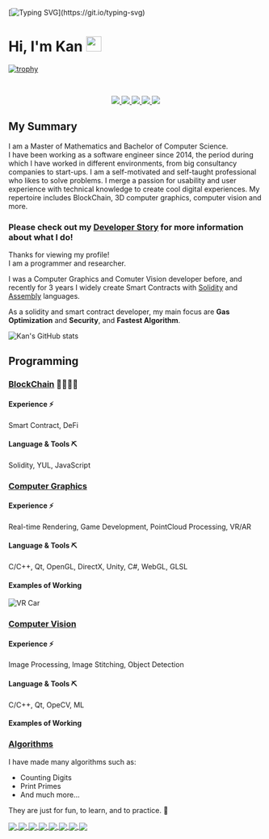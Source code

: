 [![Typing SVG](https://readme-typing-svg.herokuapp.com?size=24&width=600&lines=Welcome+To+Kan's+GitHub+Profile!)](https://git.io/typing-svg)
# Hi, I'm Kan <img src="https://raw.githubusercontent.com/MartinHeinz/MartinHeinz/master/wave.gif" width="30px">

[![trophy](https://github-profile-trophy.vercel.app/?username=GOSFA&theme=discord)](https://github.com/ryo-ma/github-profile-trophy)

<br/>

<p align="center">
  <a href="https://www.linkedin.com/in/kan-jiang/" target="_blank" rel="noopener noreferrer">
    <img src="https://img.shields.io/badge/LinkedIn-Kan-blue?logo=linkedin&logoColor=blue&color=blue" />
  </a>
  
   <a href="https://gosfa.dev" target="_blank" rel="noopener noreferrer">
    <img src="https://img.shields.io/badge/Website-GOSFA-blue?logo=googledomains&logoColor=blue&color=blue" />
  </a>
  
   <a href="https://dev.to/GOSFA" target="_blank" rel="noopener noreferrer">
    <img src="https://img.shields.io/badge/Dev.To-GOSFA-blue?logo=dev.to&logoColor=blue&color=blue" />
  </a>

  <a href="mailto:kanjiangvest@protonmail.com.com" target="_blank" rel="noopener noreferrer">
    <img src="https://img.shields.io/badge/Email-Kan-red?logo=gmail&logoColor=red&color=red" />
  </a>

  <a href="https://www.youtube.com/channel/aaa" target="_blank" rel="noopener noreferrer">
    <img src="https://img.shields.io/badge/YouTube-GOSFA-red?logo=youtube&logoColor=red&color=red" />
  </a>
</p>

## My Summary
I am a Master of Mathematics and Bachelor of Computer Science.\
I have been working as a software engineer since 2014, the period during which I have worked in different environments, from big consultancy companies to start-ups. I am a self-motivated and self-taught professional who likes to solve problems. 
I merge a passion for usability and user experience with technical knowledge to create cool digital experiences. My repertoire includes BlockChain, 3D computer graphics, computer vision and more.


### **Please check out my [Developer Story](https://stackoverflow.com/story/Kan) for more information about what I do!**

Thanks for viewing my profile!\
I am a programmer and researcher.

I was a Computer Graphics and Comuter Vision developer before, and recently for 3 years I widely create Smart Contracts with [Solidity](https://docs.soliditylang.org/en/latest/) and [Assembly](https://docs.soliditylang.org/en/latest/yul.html) languages.

As a solidity and smart contract developer, my main focus are **Gas Optimization** and **Security**, and **Fastest Algorithm**.

![Kan's GitHub stats](https://github-readme-stats.vercel.app/api?username=GOSFA&show_icons=true&count_private=true&include_all_commits=true&theme=algolia)

## Programming

### [BlockChain](https://www.blockchain.com/) 👩‍👩‍👧‍👧

#### Experience ⚡️
Smart Contract, DeFi

#### Language & Tools ⛏
Solidity, YUL, JavaScript

### [Computer Graphics](https://www.britannica.com/topic/computer-graphics/Shading-and-texturing)

#### Experience ⚡️
Real-time Rendering, Game Development, PointCloud Processing, VR/AR

#### Language & Tools ⛏
C/C++, Qt, OpenGL, DirectX, Unity, C#, WebGL, GLSL

#### Examples of Working 
![VR Car](https://user-images.githubusercontent.com/46571905/135361085-b47c2305-2cd2-4d71-8ab4-c3fa2882ed9d.png)

### [Computer Vision](https://www.sas.com/en_us/insights/analytics/computer-vision.html)

#### Experience ⚡️
Image Processing, Image Stitching, Object Detection

#### Language & Tools ⛏
C/C++, Qt, OpeCV, ML

#### Examples of Working 

### [Algorithms](https://junilearning.com/blog/guide/what-are-algorithms/)

I have made many algorithms such as:

- Counting Digits
- Print Primes
- And much more...

They are just for fun, to learn, and to practice. 🙂

<a href="https://github.com/minetest-mods/vehicle_mash">
  <img align="center" src="https://github-readme-stats.vercel.app/api/pin/?username=minetest-mods&repo=vehicle_mash&show_owner=true&theme=algolia"/>
</a>

<a href="https://github.com/minetest-mods/lib_mount">
  <img align="center" src="https://github-readme-stats.vercel.app/api/pin/?username=minetest-mods&repo=lib_mount&show_owner=true&theme=algolia"/>
</a>

<a href="https://github.com/MT-CTF/capturetheflag">
  <img align="center" src="https://github-readme-stats.vercel.app/api/pin/?username=MT-CTF&repo=capturetheflag&show_owner=true&theme=algolia"/>
</a>

<a href="https://github.com/minetest-mods/minetest-mods.github.io">
  <img align="center" src="https://github-readme-stats.vercel.app/api/pin/?username=minetest-mods&repo=minetest-mods.github.io&show_owner=true&theme=algolia"/>
</a>

<a href="https://github.com/MinetestForFun/server-minetestforfun">
  <img align="center" src="https://github-readme-stats.vercel.app/api/pin/?username=MinetestForFun&repo=server-minetestforfun&show_owner=true&theme=algolia"/>
</a>

<a href="https://github.com/shivajiva101/minetest-gamehub">
  <img align="center" src="https://github-readme-stats.vercel.app/api/pin/?username=shivajiva101&repo=minetest-gamehub&show_owner=true&theme=algolia"/>
</a>

<a href="https://github.com/minetest-mods/teleport-request">
  <img align="center" src="https://github-readme-stats.vercel.app/api/pin/?username=minetest-mods&repo=teleport-request&show_owner=true&theme=algolia"/>
</a>

<a href="https://github.com/cornernote/minetest-skyblock">
  <img align="center" src="https://github-readme-stats.vercel.app/api/pin/?username=cornernote&repo=minetest-skyblock&show_owner=true&theme=algolia"/>
</a>




